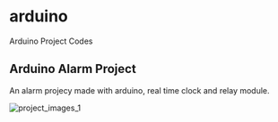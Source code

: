 # arduino
Arduino Project Codes


## Arduino Alarm Project
An alarm projecy made with arduino, real time clock and relay module.

![project_images_1](https://t.hizliresim.com/1EWN5Y-s.jpg)
